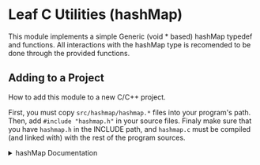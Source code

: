 # Leaf C Utilities (hashMap)
This module implements a simple Generic (void * based) hashMap typedef and functions. All interactions with the hashMap type is recomended to be done through the provided functions.

## Adding to a Project
How to add this module to a new C/C++ project.

First, you must copy `src/hashmap/hashmap.*` files into your program's path. Then, add `#include "hashmap.h"` in your source files. Finaly make sure that you have `hashmap.h` in the INCLUDE path, and `hashmap.c` must be compiled (and linked with) with the rest of the program sources.

<details> 
<summary>hashMap Documentation</summary>

A quick description of how to use the module, datatypes, and functions
+ <details>
    <summary>Typedefs and Structs</summary>
	<br>

  + <details>
      <summary>typedef _keyValuePair</summary>

      keyValuePair element
    </details>
  + <details>
      <summary>typedef hashMap</summary>

      hashMap element 
    </details>
  </details>

+ <details>
    <summary>Functions</summary>
    <br>

  + <details> 
      <summary>hashMap_new</summary>
      <br>
  
      ```
      hashMap * hashMap_new (void)
      ```
  
      Creates a new hashMap Object, used as an initializer for the datatype. 

      `hashMap_new()` allocates a new hashMap and returns a hashMap pointer, this hashMap must be freed useing the `hashMap_free()` function.
      
      This function takes no parameters and returns a new hashMap object
    </details>
  + <details> 
      <summary>hashMap_free</summary>
      <br>

      ```
      void hashMap_free (hashMap *self)
      ```
      
      Destroys hashMap Objects, used as a destructor for the datatype.
      
      `hashMap_free()` deallocates/frees all memory allocated in the hashMap Element. This function must be run after you are done using the hashMap element. For instructions on how to create a new hashMap please refer to `hashMap_new()`.

      Takes a hashMap pointer, free's the allocated variables and sets values to 0/NULL incase of use after free.
    </details>
  + <details>
      <summary>hashMap_set</summary>
	  desctiprion
    </details>
  + <details>
      <summary>hashMap_remove</summary>
	  dexvr
    </details>
  + <details>
      <summary>hashMap_lookup</summary>
	  dex
    </details>
  + <details>
      <summary>hashMap_lookup_size</summary>
	  desc
    </detail>
  </details>
</details>
